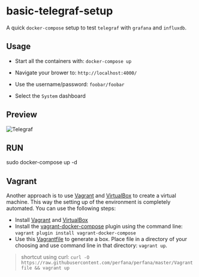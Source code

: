 # basic-telegraf-setup

A quick `docker-compose` setup to test `telegraf` with `grafana` and `influxdb`.

## Usage

* Start all the containers with: `docker-compose up`

* Navigate your brower to: `http://localhost:4000/`
* Use the username/password: `foobar/foobar`
* Select the `System` dashboard

## Preview

![Telegraf](/img/Grafana-System_example_screenshot.png?raw=true "Telegraf")


## RUN
sudo docker-compose up -d


## Vagrant

Another approach is to use [Vagrant](http://www.vagrantup,com) and [VirtualBox](https://www.virtualbox.org/) to create a virtual machine. This way the setting up of the environment is completely automated. You can use the following steps:
- Install [Vagrant](http://www.vagrantup,com) and [VirtualBox](https://www.virtualbox.org/)
- Install the [vagrant-docker-compose](https://github.com/leighmcculloch/vagrant-docker-compose) plugin using the command line: `vagrant plugin install vagrant-docker-compose`  
- Use this [Vagrantfile](https://raw.githubusercontent.com/perfana/perfana/master/Vagrantfile) to generate a box. Place file in a directory of your choosing and use command line in that directory: `vagrant up`.  

> shortcut using curl: `curl -O https://raw.githubusercontent.com/perfana/perfana/master/Vagrantfile && vagrant up`  
